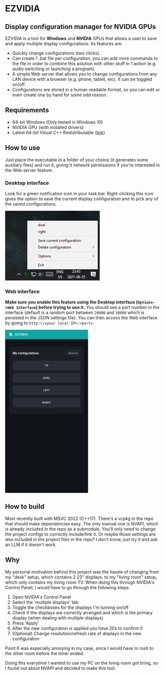 # EZVIDIA
## Display configuration manager for NVIDIA GPUs

EZVIDIA is a tool for **Windows** and **NVIDIA** GPUs that allows a user to save and apply multiple display configurations. Its features are:
- Quickly change configurations (two clicks).
- Can create 1 .bat file per configuration, you can add more commands to the file in order to combine this solution with other stuff in 1 action (e.g. audio switching or launching a program).
- A simple Web server that allows you to change configurations from any LAN device with a browser (e.g. phone, tablet, etc). It can be toggled on/off.
- Configurations are stored in a human readable format, so you can edit or even create one by hand for some odd reason.

## Requirements
- 64-bit Windows (Only tested in Windows 10)
- NVIDIA GPU (with installed drivers)
- Latest 64-bit Visual C++ Redistributable ([link](https://support.microsoft.com/en-us/help/2977003/the-latest-supported-visual-c-downloads))

## How to use

Just place the executable in a folder of your choice (it generates some auxiliary files) and run it, giving it network permissions if you're interested in the Web server feature.

### Desktop interface
Look for a green notification icon in your task bar. Right-clicking this icon gives the option to save the current display configuration and to pick any of the saved configurations.

![Right-clicking the notification icon shows this menu](./menu.png)

### Web interface
**Make sure you enable this feature using the Desktop interface (`Options->Web Interface`) before trying to use it.** You should see a port number in the interface (default is a random port between `20000` and `30000` which is persisted in the JSON settings file). You can then access the Web interface by going to `http:\\<your local IP>:<port>`.

<img src="./web.png" width="270">

## How to build
Most recently built with MSVC 2022 (C++17). There's a vcpkg in the repo that should make dependencies easy. The only manual one is NVAPI, which is already included in the repo as a submodule. You'll only need to change the project configs to correctly include/link it. Or maybe those settings are also included in the project files in the repo? I don't know, just try it and ask an LLM if it doesn't work.

## Why
My personal motivation behind this project was the hassle of changing from my "desk" setup, which contains 2 23" displays, to my "living room" setup, which only contains my living room TV. When doing this through NVIDIA's Control Panel, I would have to go through the following steps:
1. Open NVIDIA's Control Panel
2. Select the 'multiple displays' tab
3. Toggle the checkboxes for the displays I'm turning on/off
4. Check if the displays are correctly arranged and which is the primary display (when dealing with multiple displays)
5. Press 'Apply'
6. After the new configuration is applied you have 20s to confirm it
7. (Optional) Change resolution/refresh rate of displays in the new configuration

Point 6 was especially annoying in my case, since I would have to rush to the other room before the timer ended.

Doing this everytime I wanted to use my PC on the living room got tiring, so I found out about NVAPI and decided to make this tool.